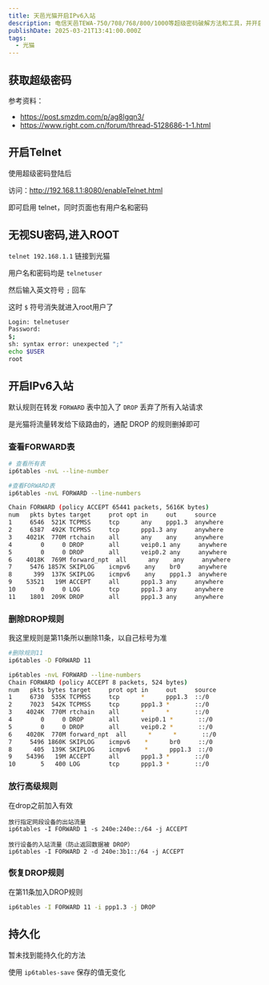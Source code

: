 ```yaml
---
title: 天邑光猫开启IPv6入站
description: 电信天邑TEWA-750/708/768/800/1000等超级密码破解方法和工具，并开启ipv6防火墙转发达成光猫拨号公网访问IPv6
publishDate: 2025-03-21T13:41:00.000Z
tags:
  - 光猫
---
```



## 获取超级密码

参考资料：

- https://post.smzdm.com/p/ag8lgqn3/
- https://www.right.com.cn/forum/thread-5128686-1-1.html

## 开启Telnet

使用超级密码登陆后

访问：http://192.168.1.1:8080/enableTelnet.html

即可启用 telnet，同时页面也有用户名和密码

## 无视SU密码,进入ROOT

`telnet 192.168.1.1` 链接到光猫

用户名和密码均是 `telnetuser`

然后输入英文符号 `;` 回车

这时 `$` 符号消失就进入root用户了

```bash
Login: telnetuser
Password:
$;
sh: syntax error: unexpected ";"
echo $USER
root
```

## 开启IPv6入站

默认规则在转发 `FORWARD` 表中加入了 `DROP` 丢弃了所有入站请求 

是光猫将流量转发给下级路由的，通配 DROP 的规则删掉即可

### 查看FORWARD表
```bash
# 查看所有表
ip6tables -nvL --line-number

#查看FORWARD表
ip6tables -nvL FORWARD --line-numbers

Chain FORWARD (policy ACCEPT 65441 packets, 5616K bytes)
num   pkts bytes target     prot opt in     out     source               destination
1     6546  521K TCPMSS     tcp      any    ppp1.3  anywhere             anywhere             tcp flags:SYN,RST/SYN TCPMSS clamp to PMTU
2     6387  492K TCPMSS     tcp      ppp1.3 any     anywhere             anywhere             tcp flags:SYN,RST/SYN TCPMSS clamp to PMTU
3    4021K  770M rtchain    all      any    any     anywhere             anywhere
4        0     0 DROP       all      veip0.1 any     anywhere             anywhere
5        0     0 DROP       all      veip0.2 any     anywhere             anywhere
6    4018K  769M forward_npt  all      any    any     anywhere             anywhere
7     5476 1857K SKIPLOG    icmpv6    any    br0     anywhere             anywhere             ipv6-icmp destination-unreachable
8      399  137K SKIPLOG    icmpv6    any    ppp1.3  anywhere             anywhere             ipv6-icmp destination-unreachable
9    53521   19M ACCEPT     all      ppp1.3 any     anywhere             anywhere             ctstate RELATED,ESTABLISHED
10       0     0 LOG        tcp      ppp1.3 any     anywhere             anywhere             tcp flags:FIN,SYN,RST,ACK/SYN limit: avg 6/hour burst 5 LOG level alert prefix "Intrusion -> "
11    1801  209K DROP       all      ppp1.3 any     anywhere             anywhere
```

### 删除DROP规则

我这里规则是第11条所以删除11条，以自己标号为准

```bash
#删除规则11
ip6tables -D FORWARD 11

ip6tables -nvL FORWARD --line-numbers
Chain FORWARD (policy ACCEPT 8 packets, 524 bytes)
num   pkts bytes target     prot opt in     out     source               destination
1     6730  535K TCPMSS     tcp      *      ppp1.3  ::/0                 ::/0                 tcp flags:0x06/0x02 TCPMSS clamp to PMTU
2     7023  542K TCPMSS     tcp      ppp1.3 *       ::/0                 ::/0                 tcp flags:0x06/0x02 TCPMSS clamp to PMTU
3    4024K  770M rtchain    all      *      *       ::/0                 ::/0
4        0     0 DROP       all      veip0.1 *       ::/0                 ::/0
5        0     0 DROP       all      veip0.2 *       ::/0                 ::/0
6    4020K  770M forward_npt  all      *      *       ::/0                 ::/0
7     5496 1860K SKIPLOG    icmpv6    *      br0     ::/0                 ::/0                 ipv6-icmptype 1
8      405  139K SKIPLOG    icmpv6    *      ppp1.3  ::/0                 ::/0                 ipv6-icmptype 1
9    54396   19M ACCEPT     all      ppp1.3 *       ::/0                 ::/0                 ctstate RELATED,ESTABLISHED
10       5   400 LOG        tcp      ppp1.3 *       ::/0                 ::/0                 tcp flags:0x17/0x02 limit: avg 6/hour 

```
### 放行高级规则

在drop之前加入有效

```
放行指定网段设备的出站流量
ip6tables -I FORWARD 1 -s 240e:240e::/64 -j ACCEPT

放行设备的入站流量（防止返回数据被 DROP）
ip6tables -I FORWARD 2 -d 240e:3b1::/64 -j ACCEPT
```

### 恢复DROP规则

在第11条加入DROP规则

```bash
ip6tables -I FORWARD 11 -i ppp1.3 -j DROP
```

## 持久化

暂未找到能持久化的方法

使用 `ip6tables-save` 保存的值无变化
